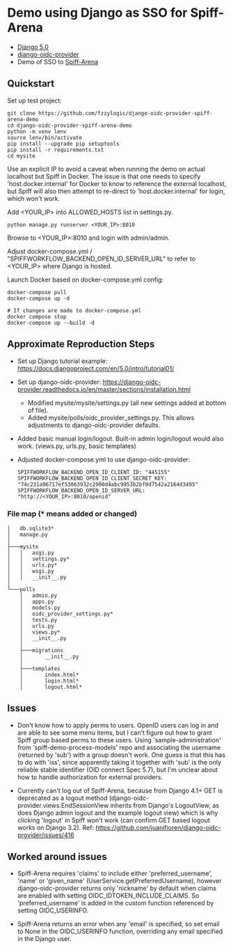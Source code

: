 # Demo using Django as SSO for Spiff-Arena

- [Django 5.0](https://www.djangoproject.com/)
- [django-oidc-provider](https://github.com/juanifioren/django-oidc-provider)
- Demo of SSO to [Spiff-Arena](https://github.com/sartography/spiff-arena)

## Quickstart

Set up test project:

    git clone https://github.com/fzzylogic/django-oidc-provider-spiff-arena-demo
    cd django-oidc-provider-spiff-arena-demo
    python -m venv lenv
    source lenv/bin/activate
    pip install --upgrade pip setuptools
    pip install -r requirements.txt
    cd mysite

Use an explicit IP to avoid a caveat when running the demo on actual
localhost but Spiff in Docker. The issue is that one needs to specify
'host.docker.internal' for Docker to know to reference the external
localhost, but Spiff will also then attempt to re-direct to
'host.docker.internal' for login, which won't work.

Add <YOUR_IP> into ALLOWED_HOSTS list in settings.py.

    python manage.py runserver <YOUR_IP>:8010

Browse to <YOUR_IP>:8010 and login with admin/admin.

Adjust docker-compose.yml / "SPIFFWORKFLOW_BACKEND_OPEN_ID_SERVER_URL"
to refer to <YOUR_IP> where Django is hosted.

Launch Docker based on docker-compose.yml config:

    docker-compose pull
    docker-compose up -d

    # If changes are made to docker-compose.yml
    docker compose stop
    docker-compose up --build -d

## Approximate Reproduction Steps

- Set up Django tutorial example: https://docs.djangoproject.com/en/5.0/intro/tutorial01/
- Set up django-oidc-provider: https://django-oidc-provider.readthedocs.io/en/master/sections/installation.html
  - Modified mysite/mysite/settings.py (all new settings added at
    bottom of file).
  - Added mysite/polls/oidc_provider_settings.py. This allows
    adjustments to django-oidc-provider defaults.
- Added basic manual login/logout. Built-in admin login/logout would
  also work. (views.py, urls.py, basic templates)

- Adjusted docker-compose.yml to use django-oidc-provider:

      SPIFFWORKFLOW_BACKEND_OPEN_ID_CLIENT_ID: "445155"
      SPIFFWORKFLOW_BACKEND_OPEN_ID_CLIENT_SECRET_KEY: "74c231a96717ef53063932c2900d4abc9953b2bf0d7542a2164d3495"
      SPIFFWORKFLOW_BACKEND_OPEN_ID_SERVER_URL: "http://<YOUR_IP>:8010/openid"

### File map (* means added or changed)

    │   db.sqlite3*
    │   manage.py
    │
    ├───mysite
    │   │   asgi.py
    │   │   settings.py*
    │   │   urls.py*
    │   │   wsgi.py
    │   │   __init__.py
    │
    └───polls
        │   admin.py
        │   apps.py
        │   models.py
        │   oidc_provider_settings.py*
        │   tests.py
        │   urls.py
        │   views.py*
        │   __init__.py
        │
        ├───migrations
        │       __init__.py
        │
        ├───templates
        │       index.html*
        │       login.html*
        │       logout.html*

## Issues

- Don't know how to apply perms to users. OpenID users can log in and
  are able to see some menu items, but I can't figure out how to grant
  Spiff group based perms to these users. Using 'sample-administration'
  from 'spiff-demo-process-models' repo and associating the username
  (returned by 'sub') with a group doesn't work. One guess is that
  this has to do with 'iss', since apparently taking it together with
  'sub' is the only reliable stable identifier (OID connect Spec 5.7),
  but I'm unclear about how to handle authorization for external
  providers.

- Currently can't log out of Spiff-Arena, because from Django 4.1+
  GET is deprecated as a logout method (django-oidc-provider.views.EndSessionView
  inherits from Django's LogoutView, as does Django admin logout and
  the example logout view) which is why clicking 'logout' in Spiff
  won't work (can confirm GET based logout works on Django 3.2).
  Ref: https://github.com/juanifioren/django-oidc-provider/issues/416

## Worked around issues

- Spiff-Arena requires 'claims' to include either 'preferred_username',
  'name' or 'given_name' (UserService.getPreferredUsername), however
  django-oidc-provider returns only 'nickname' by default when claims
  are enabled with setting OIDC_IDTOKEN_INCLUDE_CLAIMS. So
  'preferred_username' is added in the custom function referenced by
  setting OIDC_USERINFO.

- Spiff-Arena returns an error when any 'email' is specified,
  so set email to None in the OIDC_USERINFO function, overriding any
  email specified in the Django user.
